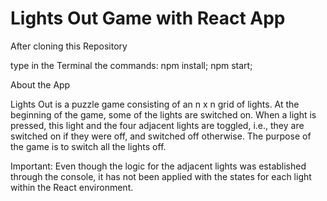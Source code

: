 # Lights Out Game with React App

After cloning this Repository

type in the Terminal the commands:
npm install;
npm start;


About the App

Lights Out is a puzzle game consisting of an n x n grid of lights. At the beginning of the game, some of the lights are switched on. When a light is pressed, this light and the four adjacent lights are toggled,
i.e., they are switched on if they were off, and switched off otherwise. The purpose of the game is to
switch all the lights off.

Important: Even though the logic for the adjacent lights was established through the console, it has not been applied with the states for each light within the React environment.  
